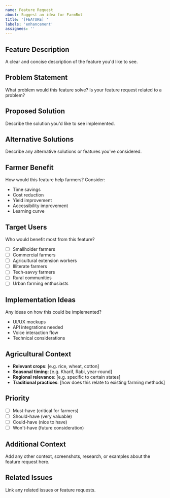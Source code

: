 ```yaml
---
name: Feature Request
about: Suggest an idea for FarmBot
title: '[FEATURE] '
labels: 'enhancement'
assignees: ''
---
```


## Feature Description
A clear and concise description of the feature you'd like to see.

## Problem Statement
What problem would this feature solve? Is your feature request related to a problem?

## Proposed Solution
Describe the solution you'd like to see implemented.

## Alternative Solutions
Describe any alternative solutions or features you've considered.

## Farmer Benefit
How would this feature help farmers? Consider:
- Time savings
- Cost reduction
- Yield improvement
- Accessibility improvement
- Learning curve

## Target Users
Who would benefit most from this feature?
- [ ] Smallholder farmers
- [ ] Commercial farmers
- [ ] Agricultural extension workers
- [ ] Illiterate farmers
- [ ] Tech-savvy farmers
- [ ] Rural communities
- [ ] Urban farming enthusiasts

## Implementation Ideas
Any ideas on how this could be implemented?
- UI/UX mockups
- API integrations needed
- Voice interaction flow
- Technical considerations

## Agricultural Context
- **Relevant crops**: [e.g. rice, wheat, cotton]
- **Seasonal timing**: [e.g. Kharif, Rabi, year-round]
- **Regional relevance**: [e.g. specific to certain states]
- **Traditional practices**: [how does this relate to existing farming methods]

## Priority
- [ ] Must-have (critical for farmers)
- [ ] Should-have (very valuable)
- [ ] Could-have (nice to have)
- [ ] Won't-have (future consideration)

## Additional Context
Add any other context, screenshots, research, or examples about the feature request here.

## Related Issues
Link any related issues or feature requests.
